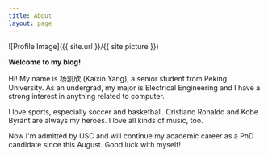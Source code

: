 ```yaml
---
title: About
layout: page
---
```

![Profile Image]({{ site.url }}/{{ site.picture }})



**Welcome to my blog!**

Hi! My name is 杨凯欣 (Kaixin Yang), a senior student from Peking University. As an undergrad, my major is Electrical Engineering and I have a strong interest in anything related to computer.

I love sports, especially soccer and basketball. Cristiano Ronaldo and Kobe Byrant are always my heroes. I love all kinds of music, too.

Now I'm admitted by USC and will continue my academic career as a PhD candidate since this August. Good luck with myself!
